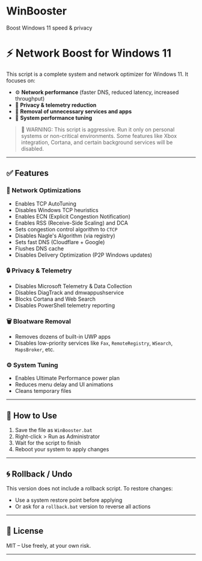# WinBooster
Boost Windows 11 speed &amp; privacy

# ⚡ Network Boost for Windows 11

This script is a complete system and network optimizer for Windows 11. It focuses on:

- ⚙️ **Network performance** (faster DNS, reduced latency, increased throughput)
- 🔐 **Privacy & telemetry reduction**
- 🧹 **Removal of unnecessary services and apps**
- 🚀 **System performance tuning**

> 🛑 WARNING: This script is aggressive. Run it only on personal systems or non-critical environments. Some features like Xbox integration, Cortana, and certain background services will be disabled.

---

## ✅ Features

### 🔧 Network Optimizations
- Enables TCP AutoTuning
- Disables Windows TCP heuristics
- Enables ECN (Explicit Congestion Notification)
- Enables RSS (Receive-Side Scaling) and DCA
- Sets congestion control algorithm to `CTCP`
- Disables Nagle's Algorithm (via registry)
- Sets fast DNS (Cloudflare + Google)
- Flushes DNS cache
- Disables Delivery Optimization (P2P Windows updates)

### 🔒 Privacy & Telemetry
- Disables Microsoft Telemetry & Data Collection
- Disables DiagTrack and dmwappushservice
- Blocks Cortana and Web Search
- Disables PowerShell telemetry reporting

### 🗑️ Bloatware Removal
- Removes dozens of built-in UWP apps
- Disables low-priority services like `Fax`, `RemoteRegistry`, `WSearch`, `MapsBroker`, etc.

### ⚙️ System Tuning
- Enables Ultimate Performance power plan
- Reduces menu delay and UI animations
- Cleans temporary files

---

## 🧪 How to Use

1. Save the file as `WinBooster.bat`
2. Right-click > Run as Administrator
3. Wait for the script to finish
4. Reboot your system to apply changes

---

## 🌀 Rollback / Undo

This version does not include a rollback script. To restore changes:
- Use a system restore point before applying
- Or ask for a `rollback.bat` version to reverse all actions

---

## 📘 License

MIT – Use freely, at your own risk.

---
